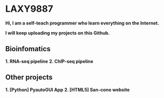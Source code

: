 # LAXY9887
**Hi, I am a self-teach programmer who learn everything on the Internet.**

**I will keep uploading my projects on this Github.**


## Bioinfomatics
**1. RNA-seq pipeline**
**2. ChIP-seq pipeline**

## Other projects
**1. [Python] PyautoGUI App**
**2. [HTML5] San-cono website**
